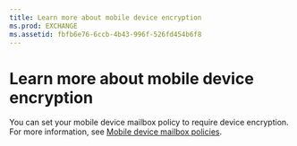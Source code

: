 ```yaml
---
title: Learn more about mobile device encryption
ms.prod: EXCHANGE
ms.assetid: fbfb6e76-6ccb-4b43-996f-526fd454b6f8
---
```



# Learn more about mobile device encryption

You can set your mobile device mailbox policy to require device encryption. For more information, see  [Mobile device mailbox policies](mobile-device-mailbox-policies.md).
  
    
    


